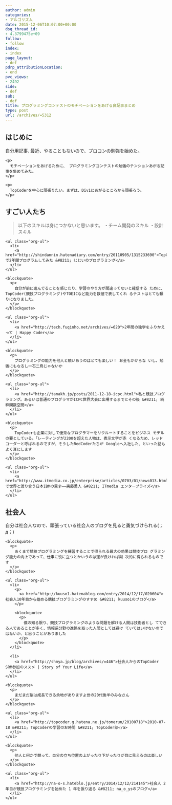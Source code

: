 ```yaml
---
author: admin
categories:
- アルゴリズム
date: 2015-12-06T10:07:00+00:00
dsq_thread_id:
- 4.3799475e+09
follow:
- follow
index:
- index
page_layout:
- def
pdrp_attributionLocation:
- end
pvc_views:
- 2492
side:
- def
sub:
- def
title: プログラミングコンテストのモチベーションをあげる良記事まとめ
type: post
url: /archives/=5312
---
```


<div id="outline-container-orgheadline1" class="outline-2">
  <h2 id="orgheadline1">
    はじめに
  </h2>
  
  <div class="outline-text-2" id="text-orgheadline1">
    <p>
      自分用記事. 最近、やることもないので、プロコンの勉強を始めた。
    </p>
    
    <p>
      モチベーションをあげるために、 プログラミングコンテストの勉強のテンションあがる記事を集めてみた。
    </p>
    
    <p>
      TopCoderを中心に頑張りたい。まずは、Div1にあがるところから頑張ろう。
    </p>
  </div>
</div>

<div id="outline-container-orgheadline2" class="outline-2">
  <h2 id="orgheadline2">
    すごい人たち
  </h2>
  
  <div class="outline-text-2" id="text-orgheadline2">
    <blockquote>
      <p>
        以下のスキルは身につかないと思います。 ・チーム開発のスキル ・設計スキル
      </p>
    </blockquote>
    
    <ul class="org-ul">
      <li>
        <a href="http://shindannin.hatenadiary.com/entry/20110905/1315233690">TopCoderで2年間プログラムしてみた &#8211; じじいのプログラミング</a>
      </li>
    </ul>
    
    <blockquote>
      <p>
        自分が前に進んでることを感じたり、学習のやり方が間違ってないと確信する ために、TopCoder(競技プログラミング)やTOEICなど能力を数値で表してくれ るテストはとても頼りになりました。
      </p>
    </blockquote>
    
    <ul class="org-ul">
      <li>
        <a href="http://tech.fuqinho.net/archives/=620">2年間の独学をふりかえって | Happy Coder</a>
      </li>
    </ul>
    
    <blockquote>
      <p>
        プログラミングの能力を他人と競いあうのはとても楽しい！ お金もかからな いし、勉強にもなるし一石二鳥じゃないか
      </p>
    </blockquote>
    
    <ul class="org-ul">
      <li>
        <a href="http://tanakh.jp/posts/2011-12-18-icpc.html">私と競技プログラミング。あるいは普通のプログラマがICPC世界大会に出場するまでとその後 &#8211; 純粋関数空間</a>
      </li>
    </ul>
    
    <blockquote>
      <p>
        TopCoderも企業に対して優秀なプログラマーをリクルートすることをビジネス モデルの要としている。「レーティングが2200を超えた人物は、表示文字が赤 くなるため、レッドコーダーと呼ばれるのですが、そうしたRedCoderたちが Googleへ入社した、といった話もよく耳にします
      </p>
    </blockquote>
    
    <ul class="org-ul">
      <li>
        <a href="http://www.itmedia.co.jp/enterprise/articles/0703/01/news013.html">TopCoderで世界と渡り合う日本IBMの異才——夷藤勇人 &#8211; ITmedia エンタープライズ</a>
      </li>
    </ul>
  </div>
</div>

<div id="outline-container-orgheadline3" class="outline-2">
  <h2 id="orgheadline3">
    社会人
  </h2>
  
  <div class="outline-text-2" id="text-orgheadline3">
    <p>
      自分は社会人なので、頑張っている社会人のブログを見ると勇気づけられる(；д；)
    </p>
    
    <blockquote>
      <p>
        あくまで競技プログラミングを練習することで得られる最大の効果は競技プロ グラミング能力の向上であって、仕事に役に立つとかいうのは運が良ければ副 次的に得られるものです
      </p>
    </blockquote>
    
    <ul class="org-ul">
      <li>
        <p>
          <a href="http://kuuso1.hatenablog.com/entry/2014/12/17/020604">社会人10年目から始める競技プログラミングのすすめ &#8211; kuuso1のブログ</a>
        </p>
        
        <blockquote>
          <p>
            僕の知る限り、競技プログラミングのような問題を解ける人間は技術者とし てできる人であることが多く、情報系分野の進路を取った人間としては避け ていてはいけないのではないか、と思うことがありました
          </p>
        </blockquote>
      </li>
      
      <li>
        <a href="http://shnya.jp/blog/archives/=446">社会人からのTopCoder SRM参加のススメ | Story of Your Life</a>
      </li>
    </ul>
    
    <blockquote>
      <p>
        まだまだ脳は成長できる余地がありますよ世の20代後半のみなさん
      </p>
    </blockquote>
    
    <ul class="org-ul">
      <li>
        <a href="http://topcoder.g.hatena.ne.jp/tomerun/20100718">2010-07-18 &#8211; TopCoderの学習のお時間 &#8211; TopCoder部</a>
      </li>
    </ul>
    
    <blockquote>
      <p>
        他人と何かで競って、自分の立ち位置の上がったり下がったりが目に見えるのは楽しい
      </p>
    </blockquote>
    
    <ul class="org-ul">
      <li>
        <a href="http://na-o-s.hateblo.jp/entry/2014/12/12/214145">社会人 2 年目が競技プログラミングを始めた 1 年を振り返る &#8211; na_o_ysのブログ</a>
      </li>
    </ul>
  </div>
</div>